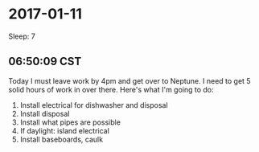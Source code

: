 2017-01-11
==========

Sleep: 7

## 06:50:09 CST

Today I must leave work by 4pm and get over to Neptune. I need to get 5 solid hours of work in over there. Here's what I'm going to do:

1. Install electrical for dishwasher and disposal
2. Install disposal
3. Install what pipes are possible
4. If daylight: island electrical
5. Install baseboards, caulk
